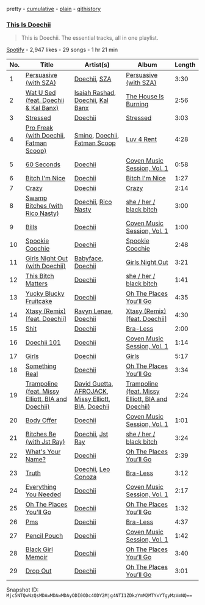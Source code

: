 pretty - [cumulative](/playlists/cumulative/37i9dQZF1DZ06evO2IQ4xi.md) - [plain](/playlists/plain/37i9dQZF1DZ06evO2IQ4xi) - [githistory](https://github.githistory.xyz/mackorone/spotify-playlist-archive/blob/main/playlists/plain/37i9dQZF1DZ06evO2IQ4xi)

### [This Is Doechii](https://open.spotify.com/playlist/37i9dQZF1DZ06evO2IQ4xi)

> This is Doechii\. The essential tracks, all in one playlist.

[Spotify](https://open.spotify.com/user/spotify) - 2,947 likes - 29 songs - 1 hr 21 min

| No. | Title | Artist(s) | Album | Length |
|---|---|---|---|---|
| 1 | [Persuasive \(with SZA\)](https://open.spotify.com/track/67v2UHujFruxWrDmjPYxD6) | [Doechii](https://open.spotify.com/artist/4E2rKHVDssGJm2SCDOMMJB), [SZA](https://open.spotify.com/artist/7tYKF4w9nC0nq9CsPZTHyP) | [Persuasive \(with SZA\)](https://open.spotify.com/album/7LYy99hyg4eHQeYkKPuS6R) | 3:30 |
| 2 | [Wat U Sed \(feat\. Doechii & Kal Banx\)](https://open.spotify.com/track/0VYchQkqpeEyh95D1pWqy2) | [Isaiah Rashad](https://open.spotify.com/artist/6aaMZ3fcfLv4tEbmY7bjRM), [Doechii](https://open.spotify.com/artist/4E2rKHVDssGJm2SCDOMMJB), [Kal Banx](https://open.spotify.com/artist/2TYRz7cFNZNPLUWRijsJNL) | [The House Is Burning](https://open.spotify.com/album/6TQ8nqw43uUOWu7Yqp58ko) | 2:56 |
| 3 | [Stressed](https://open.spotify.com/track/0VgFUdSwF7cdQMixbHIXzD) | [Doechii](https://open.spotify.com/artist/4E2rKHVDssGJm2SCDOMMJB) | [Stressed](https://open.spotify.com/album/5c83fHwumoUMJpwvPmVCX8) | 3:03 |
| 4 | [Pro Freak \(with Doechii, Fatman Scoop\)](https://open.spotify.com/track/16jl1W58vcK8Jd5ZGbvd5f) | [Smino](https://open.spotify.com/artist/1ybINI1qPiFbwDXamRtwxD), [Doechii](https://open.spotify.com/artist/4E2rKHVDssGJm2SCDOMMJB), [Fatman Scoop](https://open.spotify.com/artist/15GGbJKqC6w0VYyAJtjej6) | [Luv 4 Rent](https://open.spotify.com/album/6dtDTbVBQ9QwsNaqEnjsOT) | 4:28 |
| 5 | [60 Seconds](https://open.spotify.com/track/1NNwTBL6vDgSw14UDGWOte) | [Doechii](https://open.spotify.com/artist/4E2rKHVDssGJm2SCDOMMJB) | [Coven Music Session, Vol\. 1](https://open.spotify.com/album/5eXvrU5hvCyxZmOdVDVRSc) | 0:58 |
| 6 | [Bitch I'm Nice](https://open.spotify.com/track/7u5fFWlc7P46XWECmhyqNo) | [Doechii](https://open.spotify.com/artist/4E2rKHVDssGJm2SCDOMMJB) | [Bitch I'm Nice](https://open.spotify.com/album/1XME8elbyGZ3cmhq3rb7Vg) | 1:27 |
| 7 | [Crazy](https://open.spotify.com/track/2b1MCbfwRZ1teOX1vSm4Xt) | [Doechii](https://open.spotify.com/artist/4E2rKHVDssGJm2SCDOMMJB) | [Crazy](https://open.spotify.com/album/2a8cs4ziDk29KUAdUhHwQB) | 2:14 |
| 8 | [Swamp Bitches \(with Rico Nasty\)](https://open.spotify.com/track/2aOG6jVZnTqZwEhjGTcFMM) | [Doechii](https://open.spotify.com/artist/4E2rKHVDssGJm2SCDOMMJB), [Rico Nasty](https://open.spotify.com/artist/2OaHYHb2XcFPvqL3VsyPzU) | [she / her / black bitch](https://open.spotify.com/album/0MndM4dEwGOjtuKE1aP2Tb) | 3:00 |
| 9 | [Bills](https://open.spotify.com/track/5LPXCjLSAPxTmOTSx4n308) | [Doechii](https://open.spotify.com/artist/4E2rKHVDssGJm2SCDOMMJB) | [Coven Music Session, Vol\. 1](https://open.spotify.com/album/5eXvrU5hvCyxZmOdVDVRSc) | 1:00 |
| 10 | [Spookie Coochie](https://open.spotify.com/track/3QKKtAgmUkgt4uKpX5Hmlf) | [Doechii](https://open.spotify.com/artist/4E2rKHVDssGJm2SCDOMMJB) | [Spookie Coochie](https://open.spotify.com/album/46RN9zImhSX796Prj1VDkR) | 2:48 |
| 11 | [Girls Night Out \(with Doechii\)](https://open.spotify.com/track/74FInvmyz8taG35p8QYU6J) | [Babyface](https://open.spotify.com/artist/3aVoqlJOYx31lH1gibGDt3), [Doechii](https://open.spotify.com/artist/4E2rKHVDssGJm2SCDOMMJB) | [Girls Night Out](https://open.spotify.com/album/20BluhELkpoDsYhUOpUMye) | 3:21 |
| 12 | [This Bitch Matters](https://open.spotify.com/track/6o7XKljPp21NuqMwqAcDRP) | [Doechii](https://open.spotify.com/artist/4E2rKHVDssGJm2SCDOMMJB) | [she / her / black bitch](https://open.spotify.com/album/0MndM4dEwGOjtuKE1aP2Tb) | 1:41 |
| 13 | [Yucky Blucky Fruitcake](https://open.spotify.com/track/1j3SdMJfeRJXycCp50boYE) | [Doechii](https://open.spotify.com/artist/4E2rKHVDssGJm2SCDOMMJB) | [Oh The Places You’ll Go](https://open.spotify.com/album/0VV963BfZvQmjzZ14ai7Gu) | 4:35 |
| 14 | [Xtasy \(Remix\) \[feat\. Doechii\]](https://open.spotify.com/track/610faOY46uYOBi3KXazpSj) | [Ravyn Lenae](https://open.spotify.com/artist/5RTLRtXjbXI2lSXc6jxlAz), [Doechii](https://open.spotify.com/artist/4E2rKHVDssGJm2SCDOMMJB) | [Xtasy \(Remix\) \[feat\. Doechii\]](https://open.spotify.com/album/4Wofyf34UgjYpqwPAELW7n) | 4:30 |
| 15 | [Shit](https://open.spotify.com/track/5A1brlnMQDvsDl9W2IOY69) | [Doechii](https://open.spotify.com/artist/4E2rKHVDssGJm2SCDOMMJB) | [Bra\-Less](https://open.spotify.com/album/37qnx9fyIcMonemFUpDwNv) | 2:00 |
| 16 | [Doechii 101](https://open.spotify.com/track/5B1nejtbQUzQXJpgzlLd31) | [Doechii](https://open.spotify.com/artist/4E2rKHVDssGJm2SCDOMMJB) | [Coven Music Session, Vol\. 1](https://open.spotify.com/album/5eXvrU5hvCyxZmOdVDVRSc) | 1:14 |
| 17 | [Girls](https://open.spotify.com/track/7zV60o01JXW3Hff1xgTHOX) | [Doechii](https://open.spotify.com/artist/4E2rKHVDssGJm2SCDOMMJB) | [Girls](https://open.spotify.com/album/1Y8LXsmhhG4XtEo150UCo9) | 5:17 |
| 18 | [Something Real](https://open.spotify.com/track/2Xrc2SOmcCHi9Fx5PynXVe) | [Doechii](https://open.spotify.com/artist/4E2rKHVDssGJm2SCDOMMJB) | [Oh The Places You’ll Go](https://open.spotify.com/album/0VV963BfZvQmjzZ14ai7Gu) | 3:34 |
| 19 | [Trampoline \(feat\. Missy Elliott, BIA and Doechii\)](https://open.spotify.com/track/0gIVNoo3H05GyR4ExxmQOa) | [David Guetta](https://open.spotify.com/artist/1Cs0zKBU1kc0i8ypK3B9ai), [AFROJACK](https://open.spotify.com/artist/4D75GcNG95ebPtNvoNVXhz), [Missy Elliott](https://open.spotify.com/artist/2wIVse2owClT7go1WT98tk), [BIA](https://open.spotify.com/artist/6veh5zbFpm31XsPdjBgPER), [Doechii](https://open.spotify.com/artist/4E2rKHVDssGJm2SCDOMMJB) | [Trampoline \(feat\. Missy Elliott, BIA and Doechii\)](https://open.spotify.com/album/2Pr2gqGNGdyyqUMCkQ0V2V) | 2:24 |
| 20 | [Body Offer](https://open.spotify.com/track/5hkfoVa5xBk7mOAXbVzroj) | [Doechii](https://open.spotify.com/artist/4E2rKHVDssGJm2SCDOMMJB) | [Coven Music Session, Vol\. 1](https://open.spotify.com/album/5eXvrU5hvCyxZmOdVDVRSc) | 1:01 |
| 21 | [Bitches Be \(with Jst Ray\)](https://open.spotify.com/track/24CY4TWscXoyZRrmsQdiq1) | [Doechii](https://open.spotify.com/artist/4E2rKHVDssGJm2SCDOMMJB), [Jst Ray](https://open.spotify.com/artist/4A2ptrgQSJtQrbfltEpoCR) | [she / her / black bitch](https://open.spotify.com/album/0MndM4dEwGOjtuKE1aP2Tb) | 3:24 |
| 22 | [What's Your Name?](https://open.spotify.com/track/3MLvQJFO1ofeMnrz5tS1RE) | [Doechii](https://open.spotify.com/artist/4E2rKHVDssGJm2SCDOMMJB) | [Oh The Places You’ll Go](https://open.spotify.com/album/0VV963BfZvQmjzZ14ai7Gu) | 2:39 |
| 23 | [Truth](https://open.spotify.com/track/0IKtWsq2bcDtnwExB1qPcS) | [Doechii](https://open.spotify.com/artist/4E2rKHVDssGJm2SCDOMMJB), [Leo Conoza](https://open.spotify.com/artist/1anM50N1LFZc279qfqE9qS) | [Bra\-Less](https://open.spotify.com/album/37qnx9fyIcMonemFUpDwNv) | 3:12 |
| 24 | [Everything You Needed](https://open.spotify.com/track/1qn7230d9Ky4xkrV5eH0E7) | [Doechii](https://open.spotify.com/artist/4E2rKHVDssGJm2SCDOMMJB) | [Coven Music Session, Vol\. 1](https://open.spotify.com/album/5eXvrU5hvCyxZmOdVDVRSc) | 2:17 |
| 25 | [Oh The Places You'll Go](https://open.spotify.com/track/3yO5tcTaJcJwoWdlPfcacz) | [Doechii](https://open.spotify.com/artist/4E2rKHVDssGJm2SCDOMMJB) | [Oh The Places You’ll Go](https://open.spotify.com/album/0VV963BfZvQmjzZ14ai7Gu) | 1:32 |
| 26 | [Pms](https://open.spotify.com/track/1bkrjP1Ng2W4k2xC48PKzc) | [Doechii](https://open.spotify.com/artist/4E2rKHVDssGJm2SCDOMMJB) | [Bra\-Less](https://open.spotify.com/album/37qnx9fyIcMonemFUpDwNv) | 4:37 |
| 27 | [Pencil Pouch](https://open.spotify.com/track/2kJ0e9Oxfl56GMhzACflTS) | [Doechii](https://open.spotify.com/artist/4E2rKHVDssGJm2SCDOMMJB) | [Coven Music Session, Vol\. 1](https://open.spotify.com/album/5eXvrU5hvCyxZmOdVDVRSc) | 1:42 |
| 28 | [Black Girl Memoir](https://open.spotify.com/track/6TmMjGz6kN1gHq1TCzkL6Z) | [Doechii](https://open.spotify.com/artist/4E2rKHVDssGJm2SCDOMMJB) | [Oh The Places You’ll Go](https://open.spotify.com/album/0VV963BfZvQmjzZ14ai7Gu) | 3:40 |
| 29 | [Drop Out](https://open.spotify.com/track/2CurM6dvt60EhRzNrU14EE) | [Doechii](https://open.spotify.com/artist/4E2rKHVDssGJm2SCDOMMJB) | [Oh The Places You’ll Go](https://open.spotify.com/album/0VV963BfZvQmjzZ14ai7Gu) | 3:01 |

Snapshot ID: `Mjc5NTQwNzQsMDAwMDAwMDAyODI0ODc4ODY2Mjg4NTI1ZDkzYmM2MTYxYTgyMzVmNQ==`
